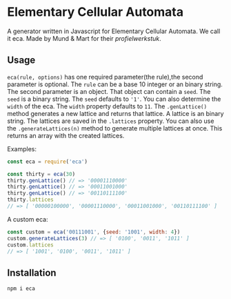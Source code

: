 # Elementary Cellular Automata
A generator written in Javascript for Elementary Cellular Automata. We call it eca. Made by Mund & Mart for their *profielwerkstuk*.

## Usage
`eca(rule, options)` has one required parameter(the rule),the second parameter is optional.
The `rule` can be a base 10 integer or an binary string. The second parameter is an object.
That object can contain a `seed`. The `seed` is a binary string.
The `seed` defaults to `'1'`. You can also determine the `width` of the eca.
The `width` property defaults to `11`.
The `.genLattice()` method generates a new lattice and returns that lattice. A lattice is an binary string. The lattices
are saved in the `.lattices` property. You can also use the `.generateLattices(n)` method to generate multiple lattices at once. This returns an array with the created lattices.

Examples:
``` javascript
const eca = require('eca')

const thirty = eca(30)
thirty.genLattice() // => '00001110000'
thirty.genLattice() // => '00011001000'
thirty.genLattice() // => '00110111100'
thirty.lattices
// => [ '00000100000', '00001110000', '00011001000', '00110111100' ]
```
A custom eca:
``` javascript
const custom = eca('00111001', {seed: '1001', width: 4})
custom.generateLattices(3) // => [ '0100', '0011', '1011' ]
custom.lattices
// => [ '1001', '0100', '0011', '1011' ]
```

## Installation
```bash
npm i eca
```
